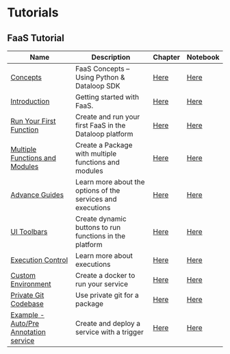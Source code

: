 # Tutorials

## FaaS Tutorial
| Name | Description | Chapter | Notebook |
| --- | --- | --- | --- |
| [Concepts](faas/concept/chapter.md) | FaaS Concepts – Using Python & Dataloop SDK | [Here](faas/concept/chapter.ipynb) | [Here](faas/concept/chapter.ipynb) |
| [Introduction](faas/introduction/chapter.md) | Getting started with FaaS. | [Here](faas/introduction/chapter.ipynb) | [Here](faas/introduction/chapter.ipynb) |
| [Run Your First Function](faas/single_function_rgb_to_gray/chapter.md) | Create and run your first FaaS in the Dataloop platform | [Here](faas/single_function_rgb_to_gray/chapter.ipynb) | [Here](faas/single_function_rgb_to_gray/chapter.ipynb) |
| [Multiple Functions and Modules](faas/multiple_functions_and_modules/chapter.md) | Create a Package with multiple functions and modules | [Here](faas/multiple_functions_and_modules/chapter.ipynb) | [Here](faas/multiple_functions_and_modules/chapter.ipynb) |
| [Advance Guides](faas/advance/chapter.md) | Learn more about the options of the services and executions | [Here](faas/advance/chapter.ipynb) | [Here](faas/advance/chapter.ipynb) |
| [UI Toolbars](faas/ui_toolbars/chapter.md) | Create dynamic buttons to run functions in the platform | [Here](faas/ui_toolbars/chapter.ipynb) | [Here](faas/ui_toolbars/chapter.ipynb) |
| [Execution Control](faas/execution_control/chapter.md) | Learn more about executions | [Here](faas/execution_control/chapter.ipynb) | [Here](faas/execution_control/chapter.ipynb) |
| [Custom Environment](faas/custom_environment_using_docker/chapter.md) | Create a docker to run your service | [Here](faas/custom_environment_using_docker/chapter.ipynb) | [Here](faas/custom_environment_using_docker/chapter.ipynb) |
| [Private Git Codebase](faas/private_git_codebase/chapter.md) | Use private git for a package | [Here](faas/private_git_codebase/chapter.ipynb) | [Here](faas/private_git_codebase/chapter.ipynb) |
| [Example - Auto/Pre Annotation service](faas/auto_annotate/chapter.md) | Create and deploy a service with a trigger | [Here](faas/auto_annotate/chapter.ipynb) | [Here](faas/auto_annotate/chapter.ipynb) |